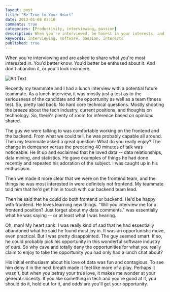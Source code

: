```yaml
---
layout: post
title: "Be True to Your Heart"
date: 2013-01-08 07:10
comments: true
categories: [Productivity, interviewing, passion]
description: When you're interviewed, be honest in your interests, and stick to them.
keywords: interviewing, software, passion, interests
published: true
---
```


When you're interviewing and are asked to share what you're most interested in.  You'd better know.  You'd better be enthused about it.  And don't abandon it, or you'll look insincere.

![Alt Text](http://i.imgur.com/fYzBj.png)

<!--more-->

Recently my teammate and I had a lunch interview with a potential future teammate.  As a lunch interview, it was mostly just a test as to the seriousness of the candidate and the opportunity as well as a team fitness test.  So, pretty laid back.  No hard core technical questions.  Mostly shooting the breeze about the tech industry, current positions, and thoughts on technology.  So, there's plenty of room for inference based on opinions shared.

The guy we were talking to was comfortable working on the frontend and the backend.  From what we could tell, he was probably capable all around.  Then my teammate asked a great question:  What do you really enjoy?  The change in demeanor versus the preceding 40 minutes of talk was noticeable.  He lit up and exclaimed that he loved data -- data relationships, data mining, and statistics.  He gave examples of things he had done recently and repeated his adoration of the subject.  I was caught up in his enthusiasm.

Then we made it more clear that we were on the frontend team, and the things he was most interested in were definitely not frontend.  My teammate told him that he'd get him in touch with our backend team lead.

Then he said that he could do both frontend or backend.  He'd be happy with frontend.  He loves learning new things.  "Will you interview me for a frontend position?  Just forget about my data comments." was essentially what he was saying -- or at least what I was hearing.

Oh, man!  My heart sank.  I was really kind of sad that he had essentially abandoned what he said he found most joy in.  It was an opportunistic move, even practical.  But I was pretty disappointed.  The guy seemed smart.  If so, he could probably pick his opportunity in this wonderful software industry of ours.  So why cave and totally deny the opportunities for what you really claim to enjoy to take the opportunity you had only had a lunch chat about?

His initial enthusiasm about his love of data was fun and contagious.  To see him deny it in the next breath made it feel like more of a play.  Perhaps it wasn't, but when you betray your true love, it makes me wonder at your general sincerity.  If you like something in tech and you're good at it, you should do it, hold out for it, and odds are you'll get your opportunity.

